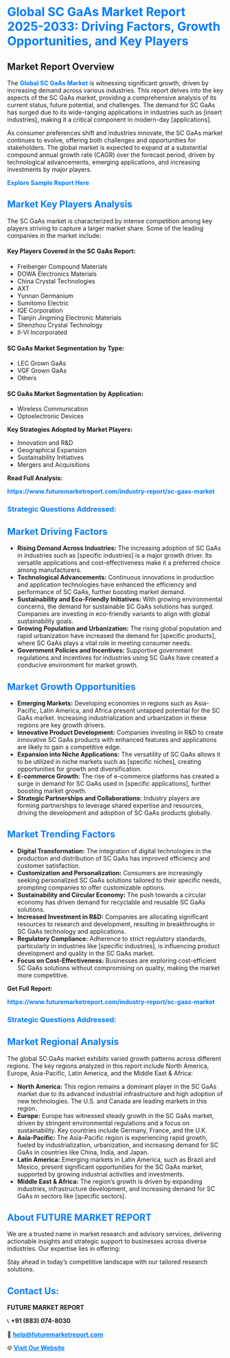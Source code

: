<h1 style="color: #007BFF;">Global SC GaAs Market Report 2025-2033: Driving Factors, Growth Opportunities, and Key Players</h1>

<section id="overview">
<h2>Market Report Overview</h2>
<p>The <a href="https://www.futuremarketreport.com/industry-report/sc-gaas-market" style="color: #007BFF; text-decoration: none;"><strong>Global SC GaAs Market</strong></a> is witnessing significant growth, driven by increasing demand across various industries. This report delves into the key aspects of the SC GaAs market, providing a comprehensive analysis of its current status, future potential, and challenges. The demand for SC GaAs has surged due to its wide-ranging applications in industries such as [insert industries], making it a critical component in modern-day [applications].</p>
<p>As consumer preferences shift and industries innovate, the SC GaAs market continues to evolve, offering both challenges and opportunities for stakeholders. The global market is expected to expand at a substantial compound annual growth rate (CAGR) over the forecast period, driven by technological advancements, emerging applications, and increasing investments by major players.</p>
</section>

<section id="overview">
<p><a href="https://www.futuremarketreport.com/request-sample/reportId=115595" style="color: #007BFF; text-decoration: none;"><strong>Explore Sample Report Here</strong></a></p>
</section>

<section id="key-players">
<h2 style="color: #007BFF;">Market Key Players Analysis</h2>
<p>The SC GaAs market is characterized by intense competition among key players striving to capture a larger market share. Some of the leading companies in the market include:</p>
<h4>Key Players Covered in the SC GaAs Report:</h4>
<ul><li>Freiberger Compound Materials</li><li>DOWA Electronics Materials</li><li>China Crystal Technologies</li><li>AXT</li><li>Yunnan Germanium</li><li>Sumitomo Electric</li><li>IQE Corporation</li><li>Tianjin Jingming Electronic Materials</li><li>Shenzhou Crystal Technology</li><li>II-VI Incorporated</li></ul>
<h4>SC GaAs Market Segmentation by Type:</h4>
<ul><li>LEC Grown GaAs</li><li>VGF Grown GaAs</li><li>Others</li></ul>

<h4>SC GaAs Market Segmentation by Application:</h4>
<ul><li>Wireless Communication</li><li>Optoelectronic Devices</li></ul>
<p><strong>Key Strategies Adopted by Market Players:</strong></p>
<ul>
<li>Innovation and R&D</li>
<li>Geographical Expansion</li>
<li>Sustainability Initiatives</li>
<li>Mergers and Acquisitions</li>
</ul>
</section>

<section>
<p><strong>Read Full Analysis: </strong></p><a href="https://www.futuremarketreport.com/industry-report/sc-gaas-market" style="color: #007BFF; text-decoration: none;"><strong>https://www.futuremarketreport.com/industry-report/sc-gaas-market</strong></a>
<h3 style="color: #007BFF;">Strategic Questions Addressed:</h3>
</section>

<section id="driving-factors">
<h2 style="color: #007BFF;">Market Driving Factors</h2>
<ul>
<li><strong>Rising Demand Across Industries:</strong> The increasing adoption of SC GaAs in industries such as [specific industries] is a major growth driver. Its versatile applications and cost-effectiveness make it a preferred choice among manufacturers.</li>
<li><strong>Technological Advancements:</strong> Continuous innovations in production and application technologies have enhanced the efficiency and performance of SC GaAs, further boosting market demand.</li>
<li><strong>Sustainability and Eco-Friendly Initiatives:</strong> With growing environmental concerns, the demand for sustainable SC GaAs solutions has surged. Companies are investing in eco-friendly variants to align with global sustainability goals.</li>
<li><strong>Growing Population and Urbanization:</strong> The rising global population and rapid urbanization have increased the demand for [specific products], where SC GaAs plays a vital role in meeting consumer needs.</li>
<li><strong>Government Policies and Incentives:</strong> Supportive government regulations and incentives for industries using SC GaAs have created a conducive environment for market growth.</li>
</ul>
</section>

<section id="growth-opportunities">
<h2 style="color: #007BFF;">Market Growth Opportunities</h2>
<ul>
<li><strong>Emerging Markets:</strong> Developing economies in regions such as Asia-Pacific, Latin America, and Africa present untapped potential for the SC GaAs market. Increasing industrialization and urbanization in these regions are key growth drivers.</li>
<li><strong>Innovative Product Development:</strong> Companies investing in R&D to create innovative SC GaAs products with enhanced features and applications are likely to gain a competitive edge.</li>
<li><strong>Expansion into Niche Applications:</strong> The versatility of SC GaAs allows it to be utilized in niche markets such as [specific niches], creating opportunities for growth and diversification.</li>
<li><strong>E-commerce Growth:</strong> The rise of e-commerce platforms has created a surge in demand for SC GaAs used in [specific applications], further boosting market growth.</li>
<li><strong>Strategic Partnerships and Collaborations:</strong> Industry players are forming partnerships to leverage shared expertise and resources, driving the development and adoption of SC GaAs products globally.</li>
</ul>
</section>

<section id="trending-factors">
<h2 style="color: #007BFF;">Market Trending Factors</h2>
<ul>
<li><strong>Digital Transformation:</strong> The integration of digital technologies in the production and distribution of SC GaAs has improved efficiency and customer satisfaction.</li>
<li><strong>Customization and Personalization:</strong> Consumers are increasingly seeking personalized SC GaAs solutions tailored to their specific needs, prompting companies to offer customizable options.</li>
<li><strong>Sustainability and Circular Economy:</strong> The push towards a circular economy has driven demand for recyclable and reusable SC GaAs solutions.</li>
<li><strong>Increased Investment in R&D:</strong> Companies are allocating significant resources to research and development, resulting in breakthroughs in SC GaAs technology and applications.</li>
<li><strong>Regulatory Compliance:</strong> Adherence to strict regulatory standards, particularly in industries like [specific industries], is influencing product development and quality in the SC GaAs market.</li>
<li><strong>Focus on Cost-Effectiveness:</strong> Businesses are exploring cost-efficient SC GaAs solutions without compromising on quality, making the market more competitive.</li>
</ul>
</section>

<section>
<p><strong>Get Full Report: </strong></p><a href="https://www.futuremarketreport.com/industry-report/sc-gaas-market" style="color: #007BFF; text-decoration: none;"><strong>https://www.futuremarketreport.com/industry-report/sc-gaas-market</strong></a>
<h3 style="color: #007BFF;">Strategic Questions Addressed:</h3>
</section>


<section id="regional-analysis">
<h2 style="color: #007BFF;">Market Regional Analysis</h2>
<p>The global SC GaAs market exhibits varied growth patterns across different regions. The key regions analyzed in this report include North America, Europe, Asia-Pacific, Latin America, and the Middle East & Africa:</p>
<ul>
<li><strong>North America:</strong> This region remains a dominant player in the SC GaAs market due to its advanced industrial infrastructure and high adoption of new technologies. The U.S. and Canada are leading markets in this region.</li>
<li><strong>Europe:</strong> Europe has witnessed steady growth in the SC GaAs market, driven by stringent environmental regulations and a focus on sustainability. Key countries include Germany, France, and the U.K.</li>
<li><strong>Asia-Pacific:</strong> The Asia-Pacific region is experiencing rapid growth, fueled by industrialization, urbanization, and increasing demand for SC GaAs in countries like China, India, and Japan.</li>
<li><strong>Latin America:</strong> Emerging markets in Latin America, such as Brazil and Mexico, present significant opportunities for the SC GaAs market, supported by growing industrial activities and investments.</li>
<li><strong>Middle East & Africa:</strong> The region’s growth is driven by expanding industries, infrastructure development, and increasing demand for SC GaAs in sectors like [specific sectors].</li>
</ul>
</section>

<footer>
<h2 style="color: #007BFF;">About FUTURE MARKET REPORT</h2>
<p>We are a trusted name in market research and advisory services, delivering actionable insights and strategic support to businesses across diverse industries. Our expertise lies in offering:</p>

<p>Stay ahead in today’s competitive landscape with our tailored research solutions.</p>

<h2 style="color: #007BFF;">Contact Us:</h2>
<p><strong>FUTURE MARKET REPORT</strong></p>
<p>📞 <strong>+91 (883) 074-8030</strong></p>
<p>📧 <strong><a href="mailto:help@futuremarketreport.com" style="color: #007BFF;">help@futuremarketreport.com</a></strong></p>
<p>🌐 <strong><a href="https://www.futuremarketreport.com/" style="color: #007BFF;">Visit Our Website</a></strong></p>
</footer>